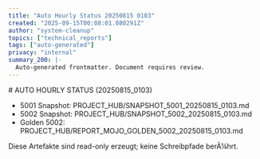 ```yaml
---
title: "Auto Hourly Status 20250815 0103"
created: "2025-09-15T00:08:01.080291Z"
author: "system-cleanup"
topics: ["technical_reports"]
tags: ["auto-generated"]
privacy: "internal"
summary_200: |-
  Auto-generated frontmatter. Document requires review.
---
```


﻿# AUTO HOURLY STATUS (20250815_0103)

- 5001 Snapshot: PROJECT_HUB/SNAPSHOT_5001_20250815_0103.md
- 5002 Snapshot: PROJECT_HUB/SNAPSHOT_5002_20250815_0103.md
- Golden 5002: PROJECT_HUB/REPORT_MOJO_GOLDEN_5002_20250815_0103.md

Diese Artefakte sind read-only erzeugt; keine Schreibpfade berÃ¼hrt.
